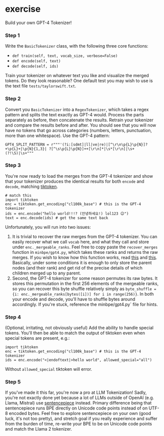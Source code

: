 # exercise

Build your own GPT-4 Tokenizer!

### Step 1

Write the `BasicTokenizer` class, with the following three core functions:

- `def train(self, text, vocab_size, verbose=False)`
- `def encode(self, text)`
- `def decode(self, ids)`

Train your tokenizer on whatever text you like and visualize the merged tokens. Do they look reasonable? One default test you may wish to use is the text file `tests/taylorswift.txt`.

### Step 2

Convert you `BasicTokenizer` into a `RegexTokenizer`, which takes a regex pattern and splits the text exactly as GPT-4 would. Process the parts separately as before, then concatenate the results. Retrain your tokenizer and compare the results before and after. You should see that you will now have no tokens that go across categories (numbers, letters, punctuation, more than one whitespace). Use the GPT-4 pattern:

```
GPT4_SPLIT_PATTERN = r"""'(?i:[sdmt]|ll|ve|re)|[^\r\n\p{L}\p{N}]?+\p{L}+|\p{N}{1,3}| ?[^\s\p{L}\p{N}]++[\r\n]*|\s*[\r\n]|\s+(?!\S)|\s+"""
```


### Step 3

You're now ready to load the merges from the GPT-4 tokenizer and show that your tokenizer produces the identical results for both `encode` and `decode`, matching [tiktoken](https://github.com/openai/tiktoken).

```
# match this
import tiktoken
enc = tiktoken.get_encoding("cl100k_base") # this is the GPT-4 tokenizer
ids = enc.encode("hello world!!!? (안녕하세요!) lol123 😉")
text = enc.decode(ids) # get the same text back
```

Unfortunately, you will run into two issues:

1. It is  trivial to recover the raw merges from the GPT-4 tokenizer. You can easily recover what we call `vocab` here, and what they call and store under `enc._mergeable_ranks`. Feel free to copy paste the `recover_merges` function in `minbpe/gpt4.py`, which takes these ranks and returns the raw merges. If you wish to know how this function works, read [this](https://github.com/openai/tiktoken/issues/60) and [this](https://github.com/karpathy/minbpe/issues/11#issuecomment-1950805306). Basically, under some conditions it is enough to only store the parent nodes (and their rank) and get rid of the precise details of which children merged up to any parent.
2. Second, the GPT-4 tokenizer for some reason permutes its raw bytes. It stores this permutation in the first 256 elements of the mergeable ranks, so you can recover this byte shuffle relatively simply as `byte_shuffle = {i: enc._mergeable_ranks[bytes([i])] for i in range(256)}`. In both your encode and decode, you'll have to shuffle bytes around accordingly. If you're stuck, reference the minbpe/gpt4.py` file for hints.

### Step 4

(Optional, irritating, not obviously useful) Add the ability to handle special tokens. You'll then be able to match the output of tiktoken even when special tokens are present, e.g.:

```
import tiktoken
enc = tiktoken.get_encoding("cl100k_base") # this is the GPT-4 tokenizer
ids = enc.encode("<|endoftext|>hello world", allowed_special="all")
```

Without `allowed_special` tiktoken will error.

### Step 5

If you've made it this far, you're now a pro at LLM Tokenization! Sadly, you're not exactly done yet because a lot of LLMs outside of OpenAI (e.g. Llama, Mistral) use [sentencepiece](https://github.com/google/sentencepiece) instead. Primary difference being that sentencepiece runs BPE directly on Unicode code points instead of on UTF-8 encoded bytes. Feel free to explore sentencepiece on your own (good luck, it's not too pretty), and stretch goal if you really experience and suffer from the burden of time, re-write your BPE to be on Unicode code points and match the Llama 2 tokenizer.
